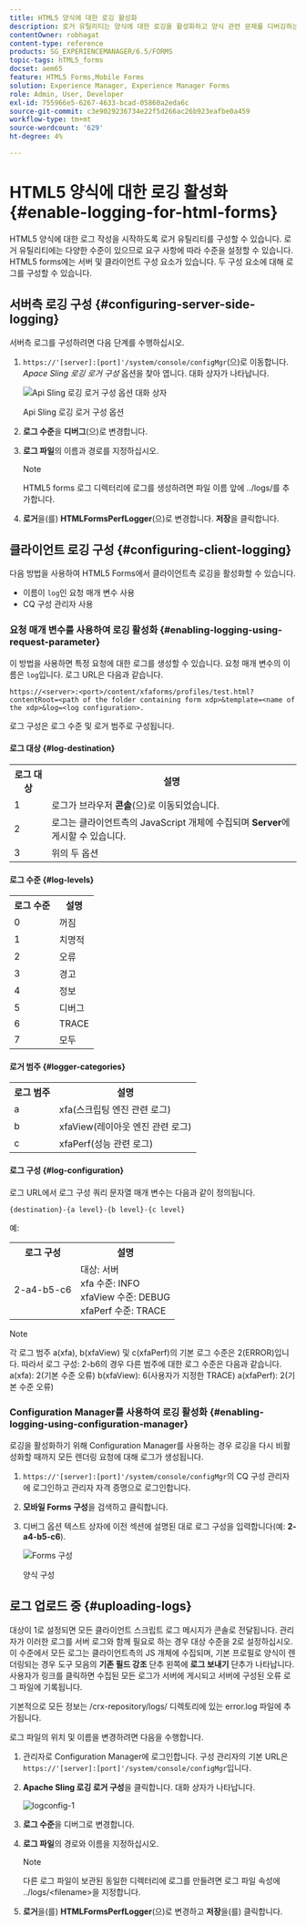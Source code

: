```yaml
---
title: HTML5 양식에 대한 로깅 활성화
description: 로거 유틸리티는 양식에 대한 로깅을 활성화하고 양식 관련 문제를 디버깅하는 데 도움이 됩니다.
contentOwner: robhagat
content-type: reference
products: SG_EXPERIENCEMANAGER/6.5/FORMS
topic-tags: hTML5_forms
docset: aem65
feature: HTML5 Forms,Mobile Forms
solution: Experience Manager, Experience Manager Forms
role: Admin, User, Developer
exl-id: 755966e5-6267-4633-bcad-05860a2eda6c
source-git-commit: c3e9029236734e22f5d266ac26b923eafbe0a459
workflow-type: tm+mt
source-wordcount: '629'
ht-degree: 4%

---
```


# HTML5 양식에 대한 로깅 활성화{#enable-logging-for-html-forms}

HTML5 양식에 대한 로그 작성을 시작하도록 로거 유틸리티를 구성할 수 있습니다. 로거 유틸리티에는 다양한 수준이 있으므로 요구 사항에 따라 수준을 설정할 수 있습니다. HTML5 forms에는 서버 및 클라이언트 구성 요소가 있습니다. 두 구성 요소에 대해 로그를 구성할 수 있습니다.

## 서버측 로깅 구성 {#configuring-server-side-logging}

서버측 로그를 구성하려면 다음 단계를 수행하십시오.

1. `https://'[server]:[port]'/system/console/configMgr`(으)로 이동합니다. *Apace Sling 로깅 로거 구성* 옵션을 찾아 엽니다. 대화 상자가 나타납니다.

   ![ Api Sling 로깅 로거 구성 옵션 대화 상자](assets/logconfig.png)

   Api Sling 로깅 로거 구성 옵션

1. **로그 수준**&#x200B;을 **디버그**(으)로 변경합니다.

1. **로그 파일**&#x200B;의 이름과 경로를 지정하십시오.

   >[!NOTE]
   >
   >HTML5 forms 로그 디렉터리에 로그를 생성하려면 파일 이름 앞에 ../logs/를 추가합니다.

1. **로거**&#x200B;을(를) **HTMLFormsPerfLogger**(으)로 변경합니다. **저장**&#x200B;을 클릭합니다.

## 클라이언트 로깅 구성 {#configuring-client-logging}

다음 방법을 사용하여 HTML5 Forms에서 클라이언트측 로깅을 활성화할 수 있습니다.

* 이름이 `log`인 요청 매개 변수 사용
* CQ 구성 관리자 사용

### 요청 매개 변수를 사용하여 로깅 활성화 {#enabling-logging-using-request-parameter}

이 방법을 사용하면 특정 요청에 대한 로그를 생성할 수 있습니다. 요청 매개 변수의 이름은 `log`입니다. 로그 URL은 다음과 같습니다.

`https://<server>:<port>/content/xfaforms/profiles/test.html?contentRoot=<path of the folder containing form xdp>&template=<name of the xdp>&log=<log configuration>.`

로그 구성은 로그 수준 및 로거 범주로 구성됩니다.

#### 로그 대상 {#log-destination}

<table>
 <tbody>
  <tr>
   <th><strong>로그 대상</strong></th>
   <th><strong>설명</strong></th>
  </tr>
  <tr>
   <td>1</td>
   <td>로그가 브라우저 <strong>콘솔</strong>(으)로 이동되었습니다.</td>
  </tr>
  <tr>
   <td>2</td>
   <td>로그는 클라이언트측의 JavaScript 개체에 수집되며 <strong>Server</strong>에 게시할 수 있습니다. </td>
  </tr>
  <tr>
   <td>3</td>
   <td>위의 두 옵션 <br /> </td>
  </tr>
 </tbody>
</table>

#### 로그 수준 {#log-levels}

<table>
 <tbody>
  <tr>
   <th>로그 수준</th>
   <th>설명</th>
  </tr>
  <tr>
   <td>0</td>
   <td>꺼짐<br type="_moz" /> </td>
  </tr>
  <tr>
   <td>1</td>
   <td>치명적<br type="_moz" /> </td>
  </tr>
  <tr>
   <td>2</td>
   <td>오류<br type="_moz" /> </td>
  </tr>
  <tr>
   <td>3</td>
   <td>경고<br type="_moz" /> </td>
  </tr>
  <tr>
   <td>4</td>
   <td>정보<br type="_moz" /> </td>
  </tr>
  <tr>
   <td>5</td>
   <td>디버그<br type="_moz" /> </td>
  </tr>
  <tr>
   <td>6</td>
   <td>TRACE<br type="_moz" /> </td>
  </tr>
  <tr>
   <td>7</td>
   <td>모두<br type="_moz" /> </td>
  </tr>
 </tbody>
</table>

#### 로거 범주 {#logger-categories}

<table>
 <tbody>
  <tr>
   <th>로그 범주</th>
   <th>설명</th>
  </tr>
  <tr>
   <td>a</td>
   <td>xfa(스크립팅 엔진 관련 로그)</td>
  </tr>
  <tr>
   <td>b</td>
   <td>xfaView(레이아웃 엔진 관련 로그)<br type="_moz" /> </td>
  </tr>
  <tr>
   <td>c</td>
   <td>xfaPerf(성능 관련 로그)<br type="_moz" /> </td>
  </tr>
 </tbody>
</table>

#### 로그 구성 {#log-configuration}

로그 URL에서 로그 구성 쿼리 문자열 매개 변수는 다음과 같이 정의됩니다.

`{destination}-{a level}-{b level}-{c level}`

예:

<table>
 <tbody>
  <tr>
   <th>로그 구성</th>
   <th>설명</th>
  </tr>
  <tr>
   <td>2-a4-b5-c6<br type="_moz" /> </td>
   <td>대상: 서버<br /> xfa 수준: INFO<br /> xfaView 수준: DEBUG<br /> xfaPerf 수준: TRACE</td>
  </tr>
 </tbody>
</table>

>[!NOTE]
>
>각 로그 범주 a(xfa), b(xfaView) 및 c(xfaPerf)의 기본 로그 수준은 2(ERROR)입니다. 따라서 로그 구성: 2-b6의 경우 다른 범주에 대한 로그 수준은 다음과 같습니다.
>a(xfa): 2(기본 수준 오류)
>b(xfaView): 6(사용자가 지정한 TRACE)
>a(xfaPerf): 2(기본 수준 오류)

### Configuration Manager를 사용하여 로깅 활성화 {#enabling-logging-using-configuration-manager}

로깅을 활성화하기 위해 Configuration Manager를 사용하는 경우 로깅을 다시 비활성화할 때까지 모든 렌더링 요청에 대해 로그가 생성됩니다.

1. `https://'[server]:[port]'/system/console/configMgr`의 CQ 구성 관리자에 로그인하고 관리자 자격 증명으로 로그인합니다.
1. **모바일 Forms 구성**&#x200B;을 검색하고 클릭합니다.
1. 디버그 옵션 텍스트 상자에 이전 섹션에 설명된 대로 로그 구성을 입력합니다(예: **2-a4-b5-c6**).

   ![Forms 구성](assets/forms_configuration.png)

   양식 구성

## 로그 업로드 중 {#uploading-logs}

대상이 1로 설정되면 모든 클라이언트 스크립트 로그 메시지가 콘솔로 전달됩니다. 관리자가 이러한 로그를 서버 로그와 함께 필요로 하는 경우 대상 수준을 2로 설정하십시오. 이 수준에서 모든 로그는 클라이언트측의 JS 개체에 수집되며, 기본 프로필로 양식이 렌더링되는 경우 도구 모음의 **기존 필드 강조** 단추 왼쪽에 **로그 보내기** 단추가 나타납니다. 사용자가 링크를 클릭하면 수집된 모든 로그가 서버에 게시되고 서버에 구성된 오류 로그 파일에 기록됩니다.

기본적으로 모든 정보는 /crx-repository/logs/ 디렉토리에 있는 error.log 파일에 추가됩니다.

로그 파일의 위치 및 이름을 변경하려면 다음을 수행합니다.

1. 관리자로 Configuration Manager에 로그인합니다. 구성 관리자의 기본 URL은 `https://'[server]:[port]'/system/console/configMgr`입니다.
1. **Apache Sling 로깅 로거 구성**&#x200B;을 클릭합니다. 대화 상자가 나타납니다.

   ![logconfig-1](assets/logconfig-1.png)

1. **로그 수준**&#x200B;을 디버그로 변경합니다.

1. **로그 파일**&#x200B;의 경로와 이름을 지정하십시오.

   >[!NOTE]
   >
   >다른 로그 파일이 보관된 동일한 디렉터리에 로그를 만들려면 로그 파일 속성에 ../logs/&lt;filename>을 지정합니다.

1. **로거**&#x200B;을(를) **HTMLFormsPerfLogger**(으)로 변경하고 **저장**&#x200B;을(를) 클릭합니다.
